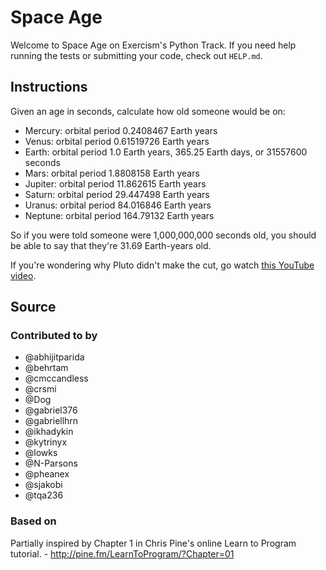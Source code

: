 # Space Age

Welcome to Space Age on Exercism's Python Track.
If you need help running the tests or submitting your code, check out `HELP.md`.

## Instructions

Given an age in seconds, calculate how old someone would be on:

- Mercury: orbital period 0.2408467 Earth years
- Venus: orbital period 0.61519726 Earth years
- Earth: orbital period 1.0 Earth years, 365.25 Earth days, or 31557600 seconds
- Mars: orbital period 1.8808158 Earth years
- Jupiter: orbital period 11.862615 Earth years
- Saturn: orbital period 29.447498 Earth years
- Uranus: orbital period 84.016846 Earth years
- Neptune: orbital period 164.79132 Earth years

So if you were told someone were 1,000,000,000 seconds old, you should
be able to say that they're 31.69 Earth-years old.

If you're wondering why Pluto didn't make the cut, go watch [this
YouTube video](http://www.youtube.com/watch?v=Z_2gbGXzFbs).

## Source

### Contributed to by

- @abhijitparida
- @behrtam
- @cmccandless
- @crsmi
- @Dog
- @gabriel376
- @gabriellhrn
- @ikhadykin
- @kytrinyx
- @lowks
- @N-Parsons
- @pheanex
- @sjakobi
- @tqa236

### Based on

Partially inspired by Chapter 1 in Chris Pine's online Learn to Program tutorial. - http://pine.fm/LearnToProgram/?Chapter=01
